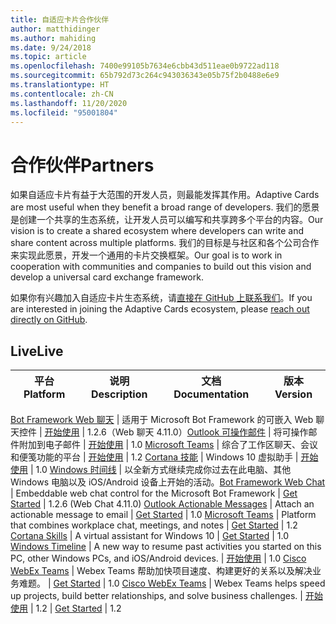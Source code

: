 ```yaml
---
title: 自适应卡片合作伙伴
author: matthidinger
ms.author: mahiding
ms.date: 9/24/2018
ms.topic: article
ms.openlocfilehash: 7400e99105b7634e6cbb43d511eae0b9722ad118
ms.sourcegitcommit: 65b792d73c264c943036343e05b75f2b0488e6e9
ms.translationtype: HT
ms.contentlocale: zh-CN
ms.lasthandoff: 11/20/2020
ms.locfileid: "95001804"
---
```

# <a name="partners"></a><span data-ttu-id="6dba0-102">合作伙伴</span><span class="sxs-lookup"><span data-stu-id="6dba0-102">Partners</span></span>

<span data-ttu-id="6dba0-103">如果自适应卡片有益于大范围的开发人员，则最能发挥其作用。</span><span class="sxs-lookup"><span data-stu-id="6dba0-103">Adaptive Cards are most useful when they benefit a broad range of developers.</span></span> <span data-ttu-id="6dba0-104">我们的愿景是创建一个共享的生态系统，让开发人员可以编写和共享跨多个平台的内容。</span><span class="sxs-lookup"><span data-stu-id="6dba0-104">Our vision is to create a shared ecosystem where developers can write and share content across multiple platforms.</span></span> <span data-ttu-id="6dba0-105">我们的目标是与社区和各个公司合作来实现此愿景，开发一个通用的卡片交换框架。</span><span class="sxs-lookup"><span data-stu-id="6dba0-105">Our goal is to work in cooperation with communities and companies to build out this vision and develop a universal card exchange framework.</span></span>

<span data-ttu-id="6dba0-106">如果你有兴趣加入自适应卡片生态系统，请[直接在 GitHub 上联系我们](https://github.com/Microsoft/AdaptiveCards)。</span><span class="sxs-lookup"><span data-stu-id="6dba0-106">If you are interested in joining the Adaptive Cards ecosystem, please [reach out directly on GitHub](https://github.com/Microsoft/AdaptiveCards).</span></span>

## <a name="live"></a><span data-ttu-id="6dba0-107">Live</span><span class="sxs-lookup"><span data-stu-id="6dba0-107">Live</span></span>

<span data-ttu-id="6dba0-108">平台</span><span class="sxs-lookup"><span data-stu-id="6dba0-108">Platform</span></span> | <span data-ttu-id="6dba0-109">说明</span><span class="sxs-lookup"><span data-stu-id="6dba0-109">Description</span></span> | <span data-ttu-id="6dba0-110">文档</span><span class="sxs-lookup"><span data-stu-id="6dba0-110">Documentation</span></span> | <span data-ttu-id="6dba0-111">版本</span><span class="sxs-lookup"><span data-stu-id="6dba0-111">Version</span></span>
---------|-------------|---------------|---------

<span data-ttu-id="6dba0-112">[Bot Framework Web 聊天](https://github.com/Microsoft/BotFramework-WebChat) | 适用于 Microsoft Bot Framework 的可嵌入 Web 聊天控件 | [开始使用](https://docs.microsoft.com/adaptive-cards/get-started/bots) | 1.2.6（Web 聊天 4.11.0）[Outlook 可操作邮件](https://docs.microsoft.com/outlook/actionable-messages/) | 将可操作邮件附加到电子邮件 | [开始使用](https://docs.microsoft.com/outlook/actionable-messages/) | 1.0 [Microsoft Teams](https://products.office.com/microsoft-teams/group-chat-software) | 综合了工作区聊天、会议和便笺功能的平台 | [开始使用](https://docs.microsoft.com/microsoftteams/platform/concepts/cards/cards-reference#adaptive-card) | 1.2 [Cortana 技能](https://docs.microsoft.com/cortana/skills/adaptive-cards) | Windows 10 虚拟助手 | [开始使用](https://docs.microsoft.com/adaptive-cards/get-started/bots) | 1.0 [Windows 时间线](https://blogs.windows.com/windowsexperience/2017/12/19/announcing-windows-10-insider-preview-build-17063-pc/) | 以全新方式继续完成你过去在此电脑、其他 Windows 电脑以及 iOS/Android 设备上开始的活动。</span><span class="sxs-lookup"><span data-stu-id="6dba0-112">[Bot Framework Web Chat](https://github.com/Microsoft/BotFramework-WebChat)  | Embeddable web chat control for the Microsoft Bot Framework | [Get Started](https://docs.microsoft.com/adaptive-cards/get-started/bots) | 1.2.6 (Web Chat 4.11.0) [Outlook Actionable Messages](https://docs.microsoft.com/outlook/actionable-messages/)  | Attach an actionable message to email | [Get Started](https://docs.microsoft.com/outlook/actionable-messages/) | 1.0 [Microsoft Teams](https://products.office.com/microsoft-teams/group-chat-software) | Platform that combines workplace chat, meetings, and notes | [Get Started](https://docs.microsoft.com/microsoftteams/platform/concepts/cards/cards-reference#adaptive-card) | 1.2 [Cortana Skills](https://docs.microsoft.com/cortana/skills/adaptive-cards) | A virtual assistant for Windows 10 | [Get Started](https://docs.microsoft.com/adaptive-cards/get-started/bots) | 1.0 [Windows Timeline](https://blogs.windows.com/windowsexperience/2017/12/19/announcing-windows-10-insider-preview-build-17063-pc/) | A new way to resume past activities you started on this PC, other Windows PCs, and iOS/Android devices.</span></span><span data-ttu-id="6dba0-113"> | [开始使用](https://docs.microsoft.com/adaptive-cards/get-started/windows) | 1.0 [Cisco WebEx Teams](https://www.webex.com/team-collaboration.html) | Webex Teams 帮助加快项目速度、构建更好的关系以及解决业务难题。</span><span class="sxs-lookup"><span data-stu-id="6dba0-113"> | [Get Started](https://docs.microsoft.com/adaptive-cards/get-started/windows) | 1.0 [Cisco WebEx Teams](https://www.webex.com/team-collaboration.html) | Webex Teams helps speed up projects, build better relationships, and solve business challenges.</span></span><span data-ttu-id="6dba0-114"> | [开始使用](https://developer.webex.com/docs/api/guides/cards) | 1.2</span><span class="sxs-lookup"><span data-stu-id="6dba0-114"> | [Get Started](https://developer.webex.com/docs/api/guides/cards) | 1.2</span></span>
